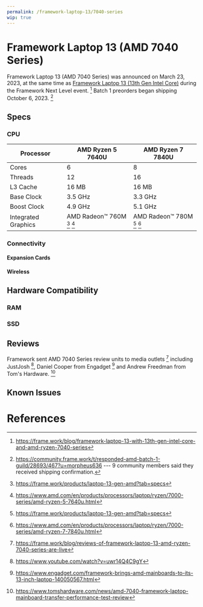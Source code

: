 ```yaml
---
permalink: /framework-laptop-13/7040-series
wip: true
---
```

# Framework Laptop 13 (AMD 7040 Series)
Framework Laptop 13 (AMD 7040 Series) was announced on March 23, 2023, at the same time as [Framework Laptop 13 (13th Gen Intel Core)](/framework-laptop-13/13th-gen) during the Framework Next Level event. [^1] Batch 1 preorders began shipping October 6, 2023. [^2]

## Specs
### CPU

| Processor           | AMD Ryzen 5 7640U          | AMD Ryzen 7 7840U          |
| ------------------- | -------------------------- | -------------------------- |
| Cores               | 6                          | 8                          |
| Threads             | 12                         | 16                         |                        
| L3 Cache            | 16 MB                      | 16 MB                      |
| Base Clock          | 3.5 GHz                    | 3.3 GHz                    |
| Boost Clock         | 4.9 GHz                    | 5.1 GHz                    |
| Integrated Graphics | AMD Radeon™ 760M [^7] [^8] | AMD Radeon™ 780M [^7] [^9] |

### Connectivity
#### Expansion Cards
#### Wireless
## Hardware Compatibility
### RAM
### SSD
## Reviews
Framework sent AMD 7040 Series review units to media outlets [^3] including JustJosh [^4], Daniel Cooper from Engadget [^5] and Andrew Freedman from Tom's Hardware. [^6]
## Known Issues

# References
[^1]: <https://frame.work/blog/framework-laptop-13-with-13th-gen-intel-core-and-amd-ryzen-7040-series>
[^2]: <https://community.frame.work/t/responded-amd-batch-1-guild/28693/467?u=morpheus636> --- 9 community members said they received shipping confirmation.
[^3]: <https://frame.work/blog/reviews-of-framework-laptop-13-amd-ryzen-7040-series-are-live>
[^4]: <https://www.youtube.com/watch?v=uwr14Q4C9gY>
[^5]: <https://www.engadget.com/framework-brings-amd-mainboards-to-its-13-inch-laptop-140050567.html>
[^6]: <https://www.tomshardware.com/news/amd-7040-framework-laptop-mainboard-transfer-performance-test-review>
[^7]: <https://frame.work/products/laptop-13-gen-amd?tab=specs>
[^8]: <https://www.amd.com/en/products/processors/laptop/ryzen/7000-series/amd-ryzen-5-7640u.html>
[^9]: <https://www.amd.com/en/products/processors/laptop/ryzen/7000-series/amd-ryzen-7-7840u.html>
